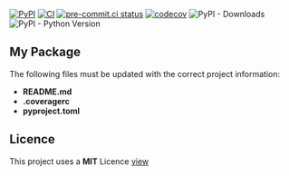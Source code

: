[![PyPI](https://img.shields.io/pypi/v/python-package-template)](https://pypi.org/project/python-package-template/)
[![CI](https://github.com/Lucino772/python-package-template/actions/workflows/ci.yml/badge.svg)](https://github.com/Lucino772/python-package-template/actions/workflows/ci.yml)
[![pre-commit.ci status](https://results.pre-commit.ci/badge/github/Lucino772/python-package-template/main.svg)](https://results.pre-commit.ci/latest/github/Lucino772/python-package-template/main)
[![codecov](https://codecov.io/gh/Lucino772/python-package-template/branch/main/graph/badge.svg?token=U4O9F1K0R4)](https://codecov.io/gh/Lucino772/python-package-template)
![PyPI - Downloads](https://img.shields.io/pypi/dm/python-package-template)
![PyPI - Python Version](https://img.shields.io/pypi/pyversions/python-package-template)

## My Package
The following files must be updated with the correct project information:
- **README.md**
- **.coveragerc**
- **pyproject.toml**

## Licence
This project uses a
**MIT** Licence [view](https://github.com/Lucino772/python-package-template/blob/main/LICENSE)